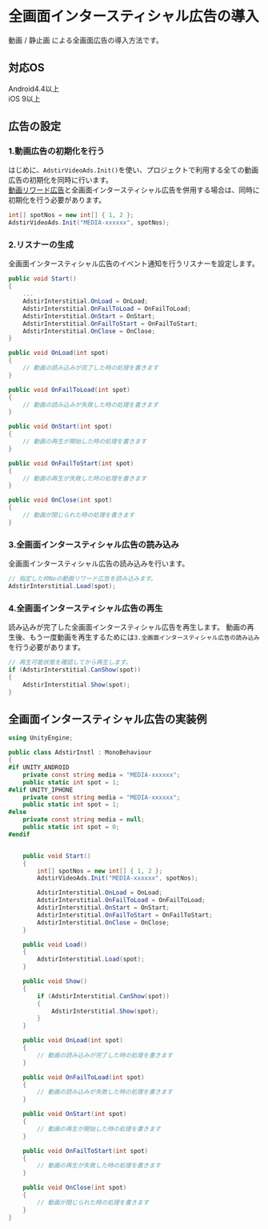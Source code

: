 # 全画面インタースティシャル広告の導入

動画 / 静止画 による全画面広告の導入方法です。

## 対応OS

Android4.4以上  
iOS 9以上

## 広告の設定

### 1.動画広告の初期化を行う

はじめに、`AdstirVideoAds.Init()`を使い、プロジェクトで利用する全ての動画広告の初期化を同時に行います。  
[動画リワード広告](reward/index.md)と全画面インタースティシャル広告を併用する場合は、同時に初期化を行う必要があります。

```c#
int[] spotNos = new int[] { 1, 2 };
AdstirVideoAds.Init("MEDIA-xxxxxx", spotNos);
```

### 2.リスナーの生成

全画面インタースティシャル広告のイベント通知を行うリスナーを設定します。

```c# hl_lines="1 2 3 9"
public void Start()
{
    ...
    AdstirInterstitial.OnLoad = OnLoad;
    AdstirInterstitial.OnFailToLoad = OnFailToLoad;
    AdstirInterstitial.OnStart = OnStart;
    AdstirInterstitial.OnFailToStart = OnFailToStart;
    AdstirInterstitial.OnClose = OnClose;
}

public void OnLoad(int spot)
{
    // 動画の読み込みが完了した時の処理を書きます
}

public void OnFailToLoad(int spot)
{
    // 動画の読み込みが失敗した時の処理を書きます
}

public void OnStart(int spot)
{
    // 動画の再生が開始した時の処理を書きます
}

public void OnFailToStart(int spot)
{
    // 動画の再生が失敗した時の処理を書きます
}

public void OnClose(int spot)
{
    // 動画が閉じられた時の処理を書きます
}
```

### 3.全画面インタースティシャル広告の読み込み

全画面インタースティシャル広告の読み込みを行います。

```c#
// 指定した枠Noの動画リワード広告を読み込みます。
AdstirInterstitial.Load(spot);
```


### 4.全画面インタースティシャル広告の再生

読み込みが完了した全画面インタースティシャル広告を再生します。
動画の再生後、もう一度動画を再生するためには`3.全画面インタースティシャル広告の読み込み`を行う必要があります。

```c#
// 再生可能状態を確認してから再生します。
if (AdstirInterstitial.CanShow(spot))
{
    AdstirInterstitial.Show(spot);
}
```
## 全画面インタースティシャル広告の実装例


```c#
using UnityEngine;

public class AdstirInstl : MonoBehaviour
{
#if UNITY_ANDROID
    private const string media = "MEDIA-xxxxxx";
    public static int spot = 1;
#elif UNITY_IPHONE
    private const string media = "MEDIA-xxxxxx";
    public static int spot = 1;
#else
    private const string media = null;
    public static int spot = 0;
#endif


    public void Start()
    {
        int[] spotNos = new int[] { 1, 2 };
        AdstirVideoAds.Init("MEDIA-xxxxxx", spotNos);

        AdstirInterstitial.OnLoad = OnLoad;
        AdstirInterstitial.OnFailToLoad = OnFailToLoad;
        AdstirInterstitial.OnStart = OnStart;
        AdstirInterstitial.OnFailToStart = OnFailToStart;
        AdstirInterstitial.OnClose = OnClose;
    }

    public void Load()
    {
        AdstirInterstitial.Load(spot);
    }

    public void Show()
    {
        if (AdstirInterstitial.CanShow(spot))
        {
            AdstirInterstitial.Show(spot);
        }
    }

    public void OnLoad(int spot)
    {
        // 動画の読み込みが完了した時の処理を書きます
    }

    public void OnFailToLoad(int spot)
    {
        // 動画の読み込みが失敗した時の処理を書きます
    }

    public void OnStart(int spot)
    {
        // 動画の再生が開始した時の処理を書きます
    }

    public void OnFailToStart(int spot)
    {
        // 動画の再生が失敗した時の処理を書きます
    }

    public void OnClose(int spot)
    {
        // 動画が閉じられた時の処理を書きます
    }
}
```
